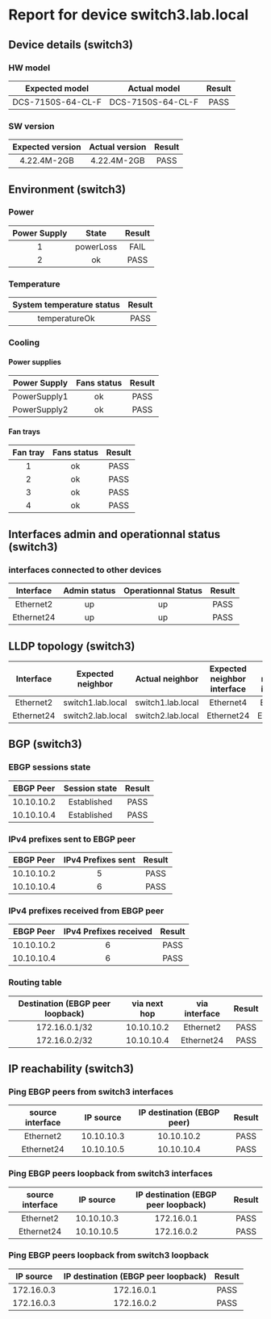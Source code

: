 # Report for device switch3.lab.local

## Device details (switch3)

### HW model 

 

| Expected model | Actual model | Result |
| :-----: | :-----: | :-----: | 
| DCS-7150S-64-CL-F | DCS-7150S-64-CL-F | PASS |

### SW version 

 


| Expected version | Actual version | Result |
| :-----: | :-----: | :-----: | 
| 4.22.4M-2GB | 4.22.4M-2GB | PASS |

## Environment (switch3)  

### Power 

| Power Supply | State | Result |
| :-----: | :-----: | :-----: | 
| 1 | powerLoss | FAIL | 
| 2 | ok | PASS | 

### Temperature

 

| System temperature status| Result |
| :-----: | :-----: | 
| temperatureOk | PASS |

### Cooling

#### Power supplies 

| Power Supply | Fans status | Result |
| :-----: | :-----: | :-----: | 
| PowerSupply1 | ok | PASS | 
| PowerSupply2 | ok | PASS | 

#### Fan trays

| Fan tray | Fans status | Result |
| :-----: | :-----: | :-----: | 
| 1 | ok | PASS | 
| 2 | ok | PASS | 
| 3 | ok | PASS | 
| 4 | ok | PASS | 


## Interfaces admin and operationnal status (switch3)

### interfaces connected to other devices

| Interface | Admin status | Operationnal Status | Result |
| :-----: | :-----: | :-----: | :-----: | 
| Ethernet2 | up | up | PASS 
| Ethernet24 | up | up | PASS
## LLDP topology (switch3)
  
| Interface | Expected neighbor | Actual neighbor | Expected neighbor interface | Actual neighbor interface | Result |
| :-----: | :-----: | :-----: | :-----: | :-----: | :-----: | 
| Ethernet2 | switch1.lab.local | switch1.lab.local | Ethernet4 | Ethernet4 | PASS | 
| Ethernet24 | switch2.lab.local | switch2.lab.local | Ethernet24 | Ethernet24 | PASS |
## BGP (switch3)

###  EBGP sessions state
 
| EBGP Peer | Session state | Result |
| :-----: | :-----: | :-----: | 
| 10.10.10.2 | Established | PASS | 
| 10.10.10.4 | Established | PASS |
### IPv4 prefixes sent to EBGP peer 

 

| EBGP Peer | IPv4 Prefixes sent | Result |
| :-----: | :-----: | :-----: | 
| 10.10.10.2 | 5 | PASS | 
| 10.10.10.4 | 6 | PASS |
### IPv4 prefixes received from EBGP peer


| EBGP Peer | IPv4 Prefixes received | Result |
| :-----: | :-----: | :-----: | 
| 10.10.10.2 | 6 | PASS 
| 10.10.10.4 | 6 | PASS
### Routing table

| Destination (EBGP peer loopback) | via next hop | via interface | Result |
| :-----: | :-----: | :-----: | :-----: | 
| 172.16.0.1/32 | 10.10.10.2 | Ethernet2 | PASS | 
| 172.16.0.2/32 | 10.10.10.4 | Ethernet24 | PASS |
## IP reachability (switch3)

### Ping EBGP peers from switch3 interfaces
 

| source interface | IP source | IP destination (EBGP peer) | Result |
| :-----: | :-----: | :-----: | :-----: | 
| Ethernet2 | 10.10.10.3  | 10.10.10.2 | PASS | 
| Ethernet24 | 10.10.10.5  | 10.10.10.4 | PASS |
### Ping EBGP peers loopback from switch3 interfaces

| source interface | IP source | IP destination (EBGP peer loopback) | Result |
| :-----: | :-----: | :-----: | :-----: | 
| Ethernet2 | 10.10.10.3  | 172.16.0.1 | PASS | 
| Ethernet24 | 10.10.10.5  | 172.16.0.2 | PASS |
### Ping EBGP peers loopback from switch3 loopback 
| IP source | IP destination (EBGP peer loopback) | Result |
| :-----: | :-----: | :-----: | 
| 172.16.0.3  | 172.16.0.1 | PASS | 
| 172.16.0.3  | 172.16.0.2 | PASS |
